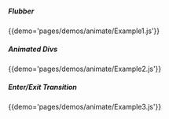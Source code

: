 ##### Flubber
{{demo='pages/demos/animate/Example1.js'}}

##### Animated Divs
{{demo='pages/demos/animate/Example2.js'}}

##### Enter/Exit Transition
{{demo='pages/demos/animate/Example3.js'}}
